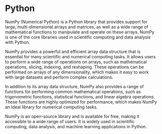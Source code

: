 # Python

NumPy (Numerical Python) is a Python library that provides support for large, multi-dimensional arrays 
and matrices, as well as a wide range of mathematical functions to manipulate and operate on these arrays. 
NumPy is one of the core libraries used in scientific computing and data analysis with Python.

NumPy provides a powerful and efficient array data structure that is essential for many scientific and 
numerical computing tasks. It allows users to perform a wide range of operations on arrays, such as 
mathematical operations, slicing, indexing, and reshaping. These operations can be performed on arrays of 
any dimensionality, which makes it easy to work with large datasets and perform complex calculations.

In addition to its array data structure, NumPy also provides a range of functions for performing common 
mathematical operations, such as trigonometric functions, statistical functions, and linear algebra operations. 
These functions are highly optimized for performance, which makes NumPy an ideal library for numerical computing tasks.

NumPy is an open-source library and is available for free, making it accessible to a wide range of users. 
It is widely used in scientific computing, data analysis, and machine learning applications in Python.
